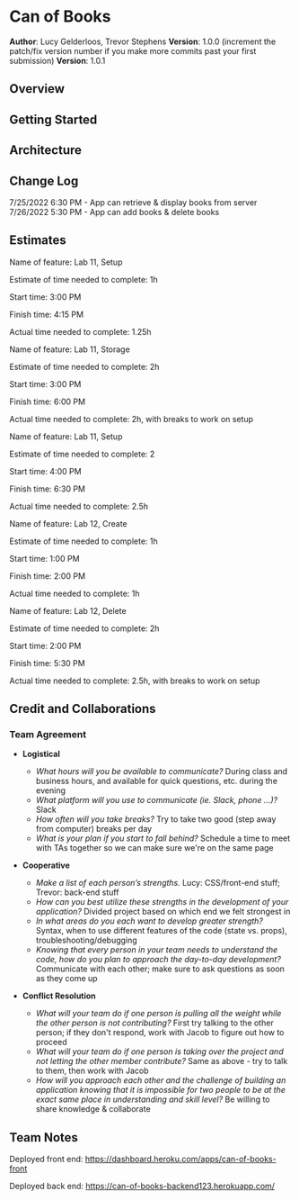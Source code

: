 # Can of Books

**Author**: Lucy Gelderloos, Trevor Stephens
**Version**: 1.0.0 (increment the patch/fix version number if you make more commits past your first submission)
**Version**: 1.0.1

## Overview
<!-- Provide a high level overview of what this application is and why you are building it, beyond the fact that it's an assignment for this class. (i.e. What's your problem domain?) -->

## Getting Started
<!-- What are the steps that a user must take in order to build this app on their own machine and get it running? -->

## Architecture
<!-- Provide a detailed description of the application design. What technologies (languages, libraries, etc) you're using, and any other relevant design information. -->

## Change Log

7/25/2022 6:30 PM - App can retrieve & display books from server
7/26/2022 5:30 PM - App can add books & delete books

## Estimates

Name of feature: Lab 11, Setup

Estimate of time needed to complete: 1h

Start time: 3:00 PM

Finish time: 4:15 PM

Actual time needed to complete: 1.25h

Name of feature: Lab 11, Storage

Estimate of time needed to complete: 2h

Start time: 3:00 PM

Finish time: 6:00 PM

Actual time needed to complete: 2h, with breaks to work on setup

Name of feature: Lab 11, Setup

Estimate of time needed to complete: 2

Start time: 4:00 PM

Finish time: 6:30 PM

Actual time needed to complete: 2.5h

Name of feature: Lab 12, Create

Estimate of time needed to complete: 1h

Start time: 1:00 PM

Finish time: 2:00 PM

Actual time needed to complete: 1h

Name of feature: Lab 12, Delete

Estimate of time needed to complete: 2h

Start time: 2:00 PM

Finish time: 5:30 PM

Actual time needed to complete: 2.5h, with breaks to work on setup


## Credit and Collaborations

### Team Agreement

- **Logistical**
  - *What hours will you be available to communicate?* During class and business hours, and available for quick questions, etc. during the evening
  - *What platform will you use to communicate (ie. Slack, phone …)?* Slack
  - *How often will you take breaks?* Try to take two good (step away from computer) breaks per day
  - *What is your plan if you start to fall behind?* Schedule a time to meet with TAs together so we can make sure we're on the same page

- **Cooperative**
  - *Make a list of each person’s strengths.* Lucy: CSS/front-end stuff; Trevor: back-end stuff
  - *How can you best utilize these strengths in the development of your application?* Divided project based on which end we felt strongest in
  - *In what areas do you each want to develop greater strength?* Syntax, when to use different features of the code (state vs. props), troubleshooting/debugging
  - *Knowing that every person in your team needs to understand the code, how do you plan to approach the day-to-day development?* Communicate with each other; make sure to ask questions as soon as they come up

- **Conflict Resolution**
  - *What will your team do if one person is pulling all the weight while the other person is not contributing?* First try talking to the other person; if they don't respond, work with Jacob to figure out how to proceed
  - *What will your team do if one person is taking over the project and not letting the other member contribute?* Same as above - try to talk to them, then work with Jacob
  - *How will you approach each other and the challenge of building an application knowing that it is impossible for two people to be at the exact same place in understanding and skill level?* Be willing to share knowledge & collaborate

## Team Notes

Deployed front end: https://dashboard.heroku.com/apps/can-of-books-front

Deployed back end: https://can-of-books-backend123.herokuapp.com/
